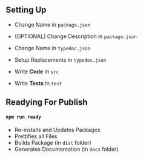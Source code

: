 ## Setting Up

-   Change Name in `package.json`
-   (OPTIONAL) Change Description in `package.json`
-   Change Name in `typedoc.json`
-   Setup Replacements in `typedoc.json`

-   Write **Code** In `src`
-   Write **Tests** In `test`

## Readying For Publish

#### `npm run ready`

-   Re-installs and Updates Packages
-   Prettifies all Files
-   Builds Package (in `dist` folder)
-   Generates Documentation (in `docs` folder)
